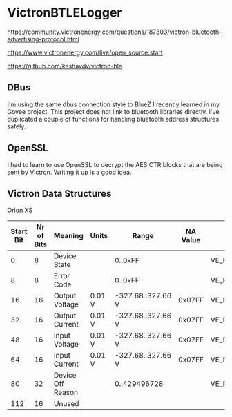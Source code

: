 # VictronBTLELogger

https://community.victronenergy.com/questions/187303/victron-bluetooth-advertising-protocol.html

https://www.victronenergy.com/live/open_source:start

https://github.com/keshavdv/victron-ble

## DBus
I'm using the same dbus connection style to BlueZ I recently learned in my Govee project. This project does not link to bluetooth libraries directly. I've duplicated a couple of functions for handling bluetooth address structures safely.

## OpenSSL
I had to learn to use OpenSSL to decrypt the AES CTR blocks that are being sent by Victron. Writing it up is a good idea. 

## Victron Data Structures

Orion XS

| Start Bit | Nr of Bits | Meaning | Units | Range | NA Value | Remark |
| --- | --- | --- | --- | --- | --- | --- |
| 0 | 8 | Device State |  | 0..0xFF |  | VE_REG_DEVICE_STATE |
| 8 | 8 | Error Code |  | 0..0xFF |  | VE_REG_CHR_ERROR_CODE |
| 16 | 16 | Output Voltage | 0.01 V | -327.68..327.66 V | 0x07FF | VE_REG_DC_CHANNEL1_VOLTAGE |
| 32 | 16 | Output Current | 0.01 V | -327.68..327.66 V | 0x07FF | VE_REG_DC_CHANNEL1_CURRENT |
| 48 | 16 | Input Voltage | 0.01 V | -327.68..327.66 V | 0x07FF | VE_REG_DC_INPUT_VOLTAGE |
| 64 | 16 | Input Current | 0.01 V | -327.68..327.66 V | 0x07FF | VE_REG_DC_INPUT_CURRENT |
| 80 | 32 | Device Off Reason |  | 0..429496728 |  | VE_REG_DEVICE_OFF_REASON_2 |
| 112 | 16 | Unused |  |  |  |  |
